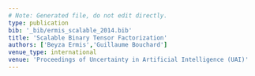 ```yaml
---
# Note: Generated file, do not edit directly.
type: publication
bib: '_bib/ermis_scalable_2014.bib'
title: 'Scalable Binary Tensor Factorization'
authors: ['Beyza Ermis','Guillaume Bouchard']
venue_type: international
venue: 'Proceedings of Uncertainty in Artificial Intelligence (UAI)'
---
```

